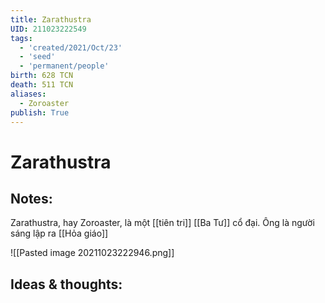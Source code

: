 ```yaml
---
title: Zarathustra
UID: 211023222549
tags:
  - 'created/2021/Oct/23'
  - 'seed'
  - 'permanent/people'
birth: 628 TCN
death: 511 TCN
aliases:
  - Zoroaster
publish: True
---
```

# Zarathustra

## Notes:
Zarathustra, hay Zoroaster, là một [[tiên tri]] [[Ba Tư]] cổ đại. Ông là người sáng lập ra [[Hỏa giáo]]

![[Pasted image 20211023222946.png]]

## Ideas & thoughts:
